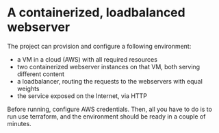 # A containerized, loadbalanced webserver

The project can provision and configure a following environment:
* a VM in a cloud (AWS) with all required resources
* two containerized webserver instances on that VM, both serving different content
* a loadbalancer, routing the requests to the webservers with equal weights
* the service exposed on the Internet, via HTTP

Before running, configure AWS credentials.
Then, all you have to do is to run use terraform, and the environment should be ready in
a couple of minutes.
